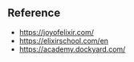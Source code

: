 ## Reference

- https://joyofelixir.com/
- https://elixirschool.com/en
- https://academy.dockyard.com/
